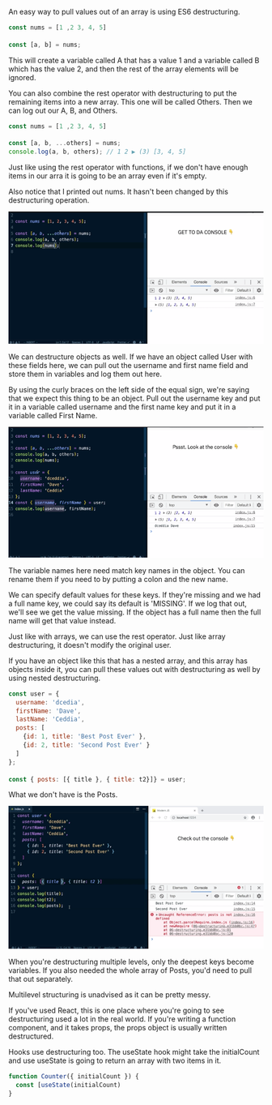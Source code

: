 An easy way to pull values out of an array is using ES6 destructuring. 

```js
const nums = [1 ,2 3, 4, 5]

const [a, b] = nums; 
```

This will create a variable called A that has a value 1 and a variable called B which has the value 2, and then the rest of the array elements will be ignored. 

You can also combine the rest operator with destructuring to put the remaining items into a new array. This one will be called Others. Then we can log out our A, B, and Others.

```js
const nums = [1 ,2 3, 4, 5]

const [a, b, ...others] = nums;
console.log(a, b, others); // 1 2 ▶ (3) [3, 4, 5]
```

Just like using the rest operator with functions, if we don't have enough items in our arra it is going to be an array even if it's empty.

Also notice that I printed out nums. It hasn't been changed by this destructuring operation. 

![](./pictures/Screen_Shot_2019-11-04_at_12.19.45_PM.png)

We can destructure objects as well. If we have an object called User with these fields here, we can pull out the username and first name field and store them in variables and log them out here.

By using the curly braces on the left side of the equal sign, we're saying that we expect this thing to be an object. Pull out the username key and put it in a variable called username and the first name key and put it in a variable called First Name.

![](./pictures/Screen_Shot_2019-11-04_at_12.23.15_PM.png)

The variable names here need match key names in the object. You can rename them if you need to by putting a colon and the new name. 

We can specify default values for these keys. If they're missing and we had a full name key, we could say its default is 'MISSING'. If we log that out, we'll see we get the value missing. If the object has a full name then the full name will get that value instead.

Just like with arrays, we can use the rest operator. Just like array destructuring, it doesn't modify the original user. 

If you have an object like this that has a nested array, and this array has objects inside it, you can pull these values out with destructuring as well by using nested destructuring.

```js
const user = {
  username: 'dcedia',
  firstName: 'Dave',
  lastName: 'Ceddia',
  posts: [
    {id: 1, title: 'Best Post Ever' },
    {id: 2, title: 'Second Post Ever' }
  ]
};

const { posts: [{ title }, { title: t2}]} = user;
```

What we don't have is the Posts. 

![](./pictures/Screen_Shot_2019-11-04_at_12.55.12_PM.png)

When you're destructuring multiple levels, only the deepest keys become variables. If you also needed the whole array of Posts, you'd need to pull that out separately.

Multilevel structuring is unadvised as it can be pretty messy. 

If you've used React, this is one place where you're going to see destructuring used a lot in the real world. If you're writing a function component, and it takes props, the props object is usually written destructured.

Hooks use destructuring too. The useState hook might take the initialCount and use useState is going to return an array with two items in it. 

```js
function Counter({ initialCount }) {
  const [useState(initialCount) 
}
```